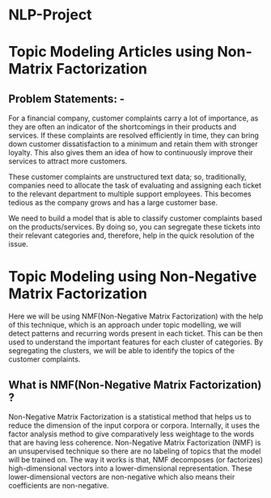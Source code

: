 # NLP-Project

# Topic Modeling Articles using Non-Matrix Factorization

## Problem Statements: -

For a financial company, customer complaints carry a lot of importance, as they are often an indicator of the shortcomings in their products and services. 
If these complaints are resolved efficiently in time, they can bring down customer dissatisfaction to a minimum and retain them with stronger loyalty. 
This also gives them an idea of how to continuously improve their services to attract more customers.

These customer complaints are unstructured text data; so, traditionally, companies need to allocate the task of evaluating and assigning each ticket to the relevant department to multiple support employees. 
This becomes tedious as the company grows and has a large customer base.

We need to build a model that is able to classify customer complaints based on the products/services. 
By doing so, you can segregate these tickets into their relevant categories and, therefore, help in the quick resolution of the issue.

# Topic Modeling using Non-Negative Matrix Factorization
Here we will be using NMF(Non-Negative Matrix Factorization) with the help of this technique, which is an approach under topic modelling, we will detect patterns and recurring words present in each ticket. 
This can be then used to understand the important features for each cluster of categories.
By segregating the clusters, we will be able to identify the topics of the customer complaints.

## What is NMF(Non-Negative Matrix Factorization) ?

Non-Negative Matrix Factorization is a statistical method that helps us to reduce the dimension of the input corpora or corpora. Internally, it uses the factor analysis method to give comparatively less weightage to the words that are having less coherence. 
Non-Negative Matrix Factorization (NMF) is an unsupervised technique so there are no labeling of topics that the model will be trained on. 
The way it works is that, NMF decomposes (or factorizes) high-dimensional vectors into a lower-dimensional representation. 
These lower-dimensional vectors are non-negative which also means their coefficients are non-negative.
